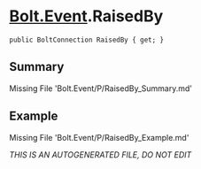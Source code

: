 # [Bolt.Event](Types/Bolt.Event.md).RaisedBy
`public BoltConnection RaisedBy { get; }`
## Summary
Missing File 'Bolt.Event/P/RaisedBy_Summary.md'
## Example
Missing File 'Bolt.Event/P/RaisedBy_Example.md'

*THIS IS AN AUTOGENERATED FILE, DO NOT EDIT*
